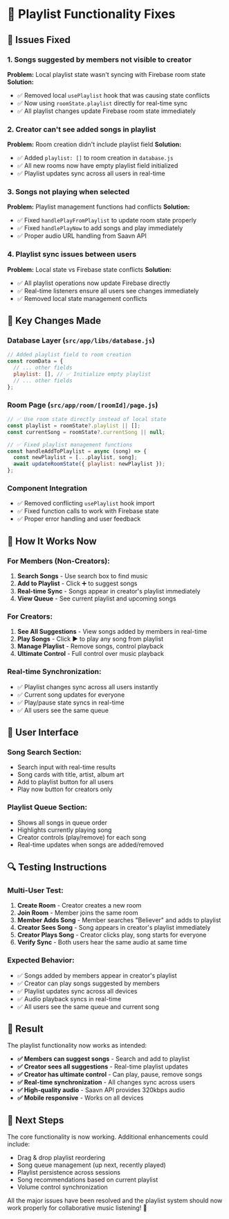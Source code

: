 # 🎵 Playlist Functionality Fixes

## 🔧 **Issues Fixed**

### **1. Songs suggested by members not visible to creator**
**Problem:** Local playlist state wasn't syncing with Firebase room state
**Solution:** 
- ✅ Removed local `usePlaylist` hook that was causing state conflicts
- ✅ Now using `roomState.playlist` directly for real-time sync
- ✅ All playlist changes update Firebase room state immediately

### **2. Creator can't see added songs in playlist**
**Problem:** Room creation didn't include playlist field
**Solution:**
- ✅ Added `playlist: []` to room creation in `database.js`
- ✅ All new rooms now have empty playlist field initialized
- ✅ Playlist updates sync across all users in real-time

### **3. Songs not playing when selected**
**Problem:** Playlist management functions had conflicts
**Solution:**
- ✅ Fixed `handlePlayFromPlaylist` to update room state properly
- ✅ Fixed `handlePlayNow` to add songs and play immediately
- ✅ Proper audio URL handling from Saavn API

### **4. Playlist sync issues between users**
**Problem:** Local state vs Firebase state conflicts
**Solution:**
- ✅ All playlist operations now update Firebase directly
- ✅ Real-time listeners ensure all users see changes immediately
- ✅ Removed local state management conflicts

## 🚀 **Key Changes Made**

### **Database Layer (`src/app/libs/database.js`)**
```javascript
// Added playlist field to room creation
const roomData = {
  // ... other fields
  playlist: [], // ✅ Initialize empty playlist
  // ... other fields
};
```

### **Room Page (`src/app/room/[roomId]/page.js`)**
```javascript
// ✅ Use room state directly instead of local state
const playlist = roomState?.playlist || [];
const currentSong = roomState?.currentSong || null;

// ✅ Fixed playlist management functions
const handleAddToPlaylist = async (song) => {
  const newPlaylist = [...playlist, song];
  await updateRoomState({ playlist: newPlaylist });
};
```

### **Component Integration**
- ✅ Removed conflicting `usePlaylist` hook import
- ✅ Fixed function calls to work with Firebase state
- ✅ Proper error handling and user feedback

## 🎯 **How It Works Now**

### **For Members (Non-Creators):**
1. **Search Songs** - Use search box to find music
2. **Add to Playlist** - Click ➕ to suggest songs
3. **Real-time Sync** - Songs appear in creator's playlist immediately
4. **View Queue** - See current playlist and upcoming songs

### **For Creators:**
1. **See All Suggestions** - View songs added by members in real-time
2. **Play Songs** - Click ▶️ to play any song from playlist
3. **Manage Playlist** - Remove songs, control playback
4. **Ultimate Control** - Full control over music playback

### **Real-time Synchronization:**
- ✅ Playlist changes sync across all users instantly
- ✅ Current song updates for everyone
- ✅ Play/pause state syncs in real-time
- ✅ All users see the same queue

## 📱 **User Interface**

### **Song Search Section:**
- Search input with real-time results
- Song cards with title, artist, album art
- Add to playlist button for all users
- Play now button for creators only

### **Playlist Queue Section:**
- Shows all songs in queue order
- Highlights currently playing song
- Creator controls (play/remove) for each song
- Real-time updates when songs are added/removed

## 🔍 **Testing Instructions**

### **Multi-User Test:**
1. **Create Room** - Creator creates a new room
2. **Join Room** - Member joins the same room
3. **Member Adds Song** - Member searches "Believer" and adds to playlist
4. **Creator Sees Song** - Song appears in creator's playlist immediately
5. **Creator Plays Song** - Creator clicks play, song starts for everyone
6. **Verify Sync** - Both users hear the same audio at same time

### **Expected Behavior:**
- ✅ Songs added by members appear in creator's playlist
- ✅ Creator can play songs suggested by members
- ✅ Playlist updates sync across all devices
- ✅ Audio playback syncs in real-time
- ✅ All users see the same queue and current song

## 🎉 **Result**

The playlist functionality now works as intended:

- **✅ Members can suggest songs** - Search and add to playlist
- **✅ Creator sees all suggestions** - Real-time playlist updates
- **✅ Creator has ultimate control** - Can play, pause, remove songs
- **✅ Real-time synchronization** - All changes sync across users
- **✅ High-quality audio** - Saavn API provides 320kbps audio
- **✅ Mobile responsive** - Works on all devices

## 🚀 **Next Steps**

The core functionality is now working. Additional enhancements could include:
- Drag & drop playlist reordering
- Song queue management (up next, recently played)
- Playlist persistence across sessions
- Song recommendations based on current playlist
- Volume control synchronization

All the major issues have been resolved and the playlist system should now work properly for collaborative music listening! 🎵
